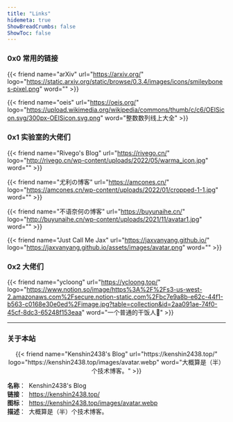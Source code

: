 ```yaml
---
title: "Links"
hidemeta: true
ShowBreadCrumbs: false
ShowToc: false
---
```


### 0x0 常用的链接

{{< friend name="arXiv" url="https://arxiv.org/" logo="https://static.arxiv.org/static/browse/0.3.4/images/icons/smileybones-pixel.png" word="" >}}

{{< friend name="oeis" url="https://oeis.org/" logo="https://upload.wikimedia.org/wikipedia/commons/thumb/c/c6/OEISicon.svg/300px-OEISicon.svg.png" word="整数数列线上大全" >}} 

### 0x1 实验室的大佬们

{{< friend name="Rivego's Blog" url="https://rivego.cn/" logo="http://rivego.cn/wp-content/uploads/2022/05/warma_icon.jpg" word="" >}}

{{< friend name="尤利の博客" url="https://amcones.cn/" logo="https://amcones.cn/wp-content/uploads/2022/01/cropped-1-1.jpg" word="" >}}

{{< friend name="不语奈何の博客" url="https://buyunaihe.cn/" logo="http://buyunaihe.cn/wp-content/uploads/2021/11/avatar1.jpg" word="" >}}

{{< friend name="Just Call Me Jax" url="https://jaxvanyang.github.io/" logo="https://jaxvanyang.github.io/assets/images/avatar.png" word="" >}}

### 0x2 大佬们

{{< friend name="ycloong" url="https://ycloong.top/" logo="https://www.notion.so/image/https%3A%2F%2Fs3-us-west-2.amazonaws.com%2Fsecure.notion-static.com%2Fbc7e9a8b-e62c-44f1-b563-c0168e30e0ed%2Fimage.jpg?table=collection&id=2aa091ae-74f0-45cf-8dc3-65248f153eaa" word="一个普通的干饭人🍚" >}}

---

### 关于本站

<center>
{{< friend name="Kenshin2438's Blog" url="https://kenshin2438.top/" logo="https://kenshin2438.top/images/avatar.webp" word="大概算是（半）个技术博客。" >}}
</center>

**名称**：&nbsp; Kenshin2438's Blog<br>
**链接**：&nbsp; https://kenshin2438.top/<br>
**图标**：&nbsp; https://kenshin2438.top/images/avatar.webp<br>
**描述**：&nbsp; 大概算是（半）个技术博客。<br>